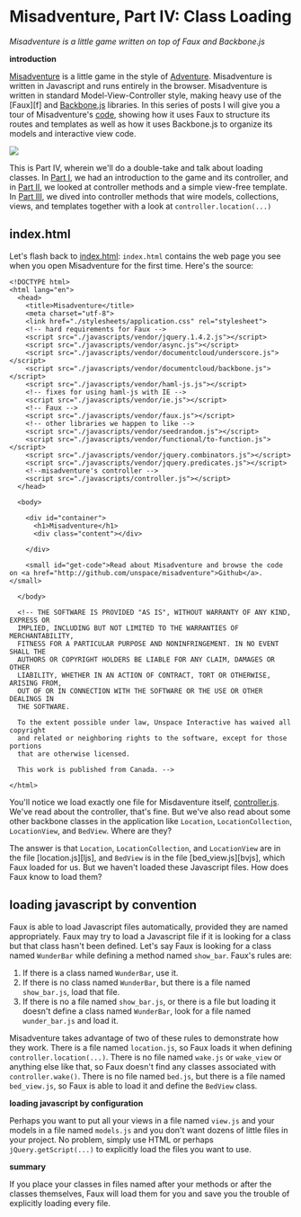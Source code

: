 Misadventure, Part IV: Class Loading
===

*Misadventure is a little game written on top of Faux and Backbone.js*

**introduction**

[Misadventure][play] is a little game in the style of [Adventure][a]. Misadventure is written in Javascript and runs entirely in the browser. Misadventure is written in standard Model-View-Controller style, making heavy use of the [Faux][f] and [Backbone.js][b] libraries. In this series of posts I will give you a tour of Misadventure's [code][source], showing how it uses Faux to structure its routes and templates as well as how it uses Backbone.js to organize its models and interactive view code.

<a target="_blank" href="http://min.us/mvkEt6y#1"><img src="http://i.min.us/jeaApo.png" border="0"/></a>

This is Part IV, wherein we'll do a double-take and talk about loading classes. In [Part I][pi], we had an introduction to the game and its controller, and in [Part II][pii], we looked at controller methods and a simple view-free template. In [Part III][piii], we dived into controller methods that wire models, collections, views, and templates together with a look at `controller.location(...)`

index.html
---

Let's flash back to [index.html][index]: `index.html` contains the web page you see when you open Misadventure for the first time. Here's the source:

    <!DOCTYPE html>
    <html lang="en">
      <head>
        <title>Misadventure</title>
        <meta charset="utf-8">
        <link href="./stylesheets/application.css" rel="stylesheet">
        <!-- hard requirements for Faux -->
        <script src="./javascripts/vendor/jquery.1.4.2.js"></script>
        <script src="./javascripts/vendor/async.js"></script>
        <script src="./javascripts/vendor/documentcloud/underscore.js"></script>
        <script src="./javascripts/vendor/documentcloud/backbone.js"></script>
        <script src="./javascripts/vendor/haml-js.js"></script>
        <!-- fixes for using haml-js with IE -->
        <script src="./javascripts/vendor/ie.js"></script>
        <!-- Faux -->
        <script src="./javascripts/vendor/faux.js"></script>
        <!-- other libraries we happen to like -->
        <script src="./javascripts/vendor/seedrandom.js"></script>
        <script src="./javascripts/vendor/functional/to-function.js"></script>
        <script src="./javascripts/vendor/jquery.combinators.js"></script>
        <script src="./javascripts/vendor/jquery.predicates.js"></script>
        <!--misadventure's controller -->
        <script src="./javascripts/controller.js"></script>
      </head>
  
      <body>
    
        <div id="container">
          <h1>Misadventure</h1>
          <div class="content"></div>
  
        </div>    
    
        <small id="get-code">Read about Misadventure and browse the code on <a href="http://github.com/unspace/misadventure">Github</a>.</small>
  
      </body>

      <!-- THE SOFTWARE IS PROVIDED "AS IS", WITHOUT WARRANTY OF ANY KIND, EXPRESS OR
      IMPLIED, INCLUDING BUT NOT LIMITED TO THE WARRANTIES OF MERCHANTABILITY,
      FITNESS FOR A PARTICULAR PURPOSE AND NONINFRINGEMENT. IN NO EVENT SHALL THE
      AUTHORS OR COPYRIGHT HOLDERS BE LIABLE FOR ANY CLAIM, DAMAGES OR OTHER
      LIABILITY, WHETHER IN AN ACTION OF CONTRACT, TORT OR OTHERWISE, ARISING FROM,
      OUT OF OR IN CONNECTION WITH THE SOFTWARE OR THE USE OR OTHER DEALINGS IN
      THE SOFTWARE.

      To the extent possible under law, Unspace Interactive has waived all copyright 
      and related or neighboring rights to the software, except for those portions
      that are otherwise licensed.

      This work is published from Canada. -->

    </html>

You'll notice we load exactly one file for Misdaventure itself, [controller.js][cjs]. We've read about the controller, that's fine. But we've also read about some other backbone classes in the application like `Location`, `LocationCollection`, `LocationView`, and `BedView`. Where are they?

The answer is that `Location`, `LocationCollection`, and `LocationView` are in the file [location.js][ljs], and `BedView` is in the file [bed_view.js][bvjs], which Faux loaded for us. But we haven't loaded these Javascript files. How does Faux know to load them?

loading javascript by convention
---

Faux is able to load Javascript files automatically, provided they are named appropriately. Faux may try to load a Javascript file if it is looking for a class but that class hasn't been defined. Let's say Faux is looking for a class named `WunderBar` while defining a method named `show_bar`. Faux's rules are:

1. If there is a class named `WunderBar`, use it.
2. If there is no class named `WunderBar`, but there is a file named `show_bar.js`, load that file.
3. If there is no a file named `show_bar.js`, or there is a file but loading it doesn't define a class named `WunderBar`, look for a file named `wunder_bar.js` and load it.

Misadventure takes advantage of two of these rules to demonstrate how they work. There is a file named `location.js`, so Faux loads it when defining `controller.location(...)`. There is no file named `wake.js` or `wake_view` or anything else like that, so Faux doesn't find any classes associated with `controller.wake()`. There is no file named `bed.js`, but there is a file named `bed_view.js`, so Faux is able to load it and define the `BedView` class.

**loading javascript by configuration**

Perhaps you want to put all your views in a file named `view.js` and your models in a file named `models.js` and you don't want dozens of little files in your project. No problem, simply use HTML or perhaps `jQuery.getScript(...)` to explicitly load the files you want to use.

**summary**

If you place your classes in files named after your methods or after the classes themselves, Faux will load them for you and save you the trouble of explicitly loading every file.


[index]: http://github.com/unspace/misadventure/tree/master/index.html
[js]: http://github.com/unspace/misadventure/tree/master/javascripts
[pi]: http://github.com/raganwald/homoiconic/tree/master/2011/01/misadventure_part_i.md#readme
[pii]: http://github.com/raganwald/homoiconic/tree/master/2011/01/misadventure_part_ii.md#readme
[piii]: http://github.com/raganwald/homoiconic/tree/master/2011/01/misadventure_part_iii.md#readme
[piv]: http://github.com/raganwald/homoiconic/tree/master/2011/02/misadventure_part_iv.md#readme
[cjs]: http://unspace.github.com/misadventure/docs/controller.html
[play]: http://unspace.github.com/misadventure/
[a]: http://www.digitalhumanities.org/dhq/vol/001/2/000009/000009.html
[b]: http://documentcloud.github.com/backbone/
[source]: http://github.com/unspace/misadventure